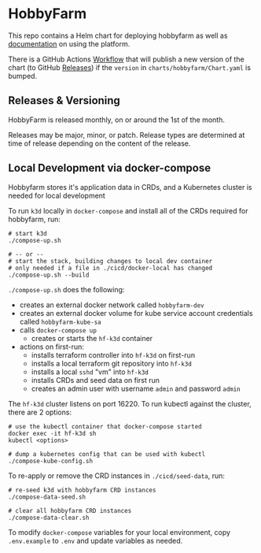 # HobbyFarm

This repo contains a Helm chart for deploying hobbyfarm as well as [documentation](https://hobbyfarm.github.io/hobbyfarm) on using the platform.

There is a GitHub Actions [Workflow](https://github.com/hobbyfarm/hobbyfarm/actions?query=workflow%3A%22publish+chart%22) that will publish a new version of the chart (to GitHub [Releases](https://github.com/hobbyfarm/hobbyfarm/releases)) if the `version` in `charts/hobbyfarm/Chart.yaml` is bumped.

## Releases & Versioning

HobbyFarm is released monthly, on or around the 1st of the month. 

Releases may be major, minor, or patch. Release types are determined at time of release depending on the content of the release. 

## Local Development via docker-compose

Hobbyfarm stores it's application data in CRDs, and a Kubernetes cluster is needed for local development

To run `k3d` locally in `docker-compose` and install all of the CRDs required for hobbyfarm, run:

```
# start k3d
./compose-up.sh

# -- or --
# start the stack, building changes to local dev container
# only needed if a file in ./cicd/docker-local has changed
./compose-up.sh --build
```

`./compose-up.sh` does the following:
- creates an external docker network called `hobbyfarm-dev`
- creates an external docker volume for kube service account credentials called `hobbyfarm-kube-sa`
- calls `docker-compose up`
    - creates or starts the `hf-k3d` container
- actions on first-run:
    - installs terraform controller into `hf-k3d` on first-run
    - installs a local terraform git repository into `hf-k3d`
    - installs a local `sshd` "vm" into `hf-k3d`
    - installs CRDs and seed data on first run
    - creates an admin user with username `admin` and password `admin`

The `hf-k3d` cluster listens on port 16220.  To run kubectl against the cluster, there are 2 options:

```
# use the kubectl container that docker-compose started
docker exec -it hf-k3d sh
kubectl <options>

# dump a kubernetes config that can be used with kubectl
./compose-kube-config.sh
```

To re-apply or remove the CRD instances in `./cicd/seed-data`, run:

```
# re-seed k3d with hobbyfarm CRD instances
./compose-data-seed.sh

# clear all hobbyfarm CRD instances
./compose-data-clear.sh
```

To modify `docker-compose` variables for your local environment, copy `.env.example` to `.env` and update variables as needed.
